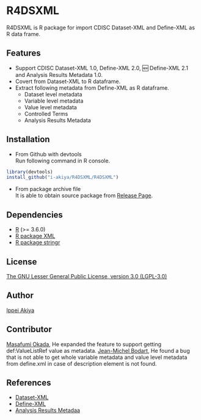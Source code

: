 # R4DSXML

R4DSXML is R package for import CDISC Dataset-XML and Define-XML as R data frame.

## Features
* Support CDISC Dataset-XML 1.0, Define-XML 2.0,  :new: Define-XML 2.1 and Analysis Results Metadata 1.0.
* Covert from Dataset-XML to R dataframe.
* Extract following metadata from Define-XML as R dataframe.
  * Dataset level metadata
  * Variable level metadata
  * Value level metadata
  * Controlled Terms
  * Analysis Results Metadata


## Installation
* From Github with devtools <br>
Run following command in R console.  
```R
library(devtools)  
install_github("i-akiya/R4DSXML/R4DSXML")
```
* From package archive file <br>
It is able to obtain source package from [Release Page](https://github.com/i-akiya/R4DSXML/releases).

## Dependencies
* [R](https://cran.r-project.org/) (>= 3.6.0)
* [R package XML](https://cran.r-project.org/web/packages/XML/index.html)
* [R package stringr](https://cran.r-project.org/web/packages/stringr/index.html)

## License
[The GNU Lesser General Public License, version 3.0 (LGPL-3.0)](http://opensource.org/licenses/lgpl-3.0.html)

## Author
 [Ippei Akiya](https://github.com/i-akiya)

## Contributor
 [Masafumi Okada](https://github.com/mokjpn), He expanded the feature to support getting def:ValueListRef value as metadata.
 [Jean-Michel Bodart](https://github.com/jmbo1190), He found a bug that is not able to get whole variable metadata and value level metadata from define.xml in case of description element is not found.


## References
* [Dataset-XML](https://www.cdisc.org/standards/foundational/dataset-xml)
* [Define-XML](https://www.cdisc.org/standards/foundational/define-xml)
* [Analysis Results Metadaa](https://www.cdisc.org/standards/foundational/analysis-data-model-adam/analysis-results-metadata-v10)
